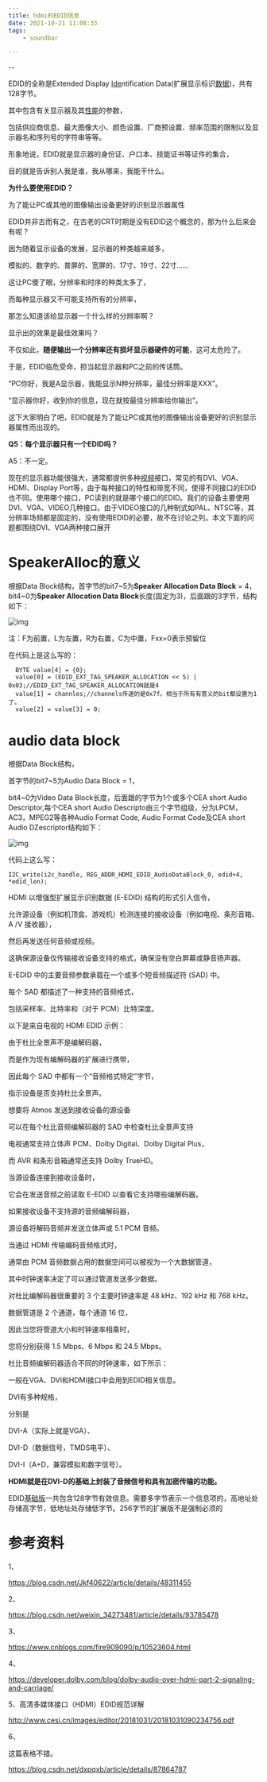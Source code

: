 ```yaml
---
title: hdmi的EDID信息
date: 2021-10-21 11:08:33
tags:
	- soundbar

---
```


--

EDID的全称是Extended Display [Ide](http://www.haogongju.net/tag/IDE)ntification Data(扩展显示标识[数据](http://www.haogongju.net/tag/数据))，共有128字节。

其中包含有关显示器及其[性能](http://www.haogongju.net/tag/性能)的参数，

包括供应商信息、最大图像大小、颜色设置、厂商预设置、频率范围的限制以及显示器名和序列号的字符串等等。

形象地说，EDID就是显示器的身份证、户口本、技能证书等证件的集合，

目的就是告诉别人我是谁，我从哪来，我能干什么。



**为什么要使用EDID？**

为了能让PC或其他的图像输出设备更好的识别显示器属性

EDID并非古而有之，在古老的CRT时期是没有EDID这个概念的，那为什么后来会有呢？

因为随着显示设备的发展，显示器的种类越来越多，

模拟的、数字的、普屏的、宽屏的、17寸、19寸、22寸……

这让PC傻了眼，分辨率和时序的种类太多了，

而每种显示器又不可能支持所有的分辨率，

那怎么知道该给显示器一个什么样的分辨率啊？

显示出的效果是最佳效果吗？

不仅如此，**随便输出一个分辨率还有损坏显示器硬件的可能**，这可太危险了。

于是，EDID临危受命，担当起显示器和PC之前的传话筒。

“PC你好，我是A显示器，我能显示N种分辨率，最佳分辨率是XXX”。

“显示器你好，收到你的信息，现在就按最佳分辨率给你输出”。

这下大家明白了吧，EDID就是为了能让PC或其他的图像输出设备更好的识别显示器属性而出现的。



**Q5：每个显示器只有一个EDID吗？**

A5：不一定。

现在的显示器功能很强大，通常都提供多种[视频](http://www.haogongju.net/tag/视频)接口，常见的有DVI、VGA、HDMI、Display Port等，由于每种接口的特性和带宽不同，使得不同接口的EDID也不同。使用哪个接口，PC读到的就是哪个接口的EDID。我们的设备主要使用DVI、VGA、VIDEO几种接口。由于VIDEO接口的几种制式如PAL、NTSC等，其分辨率场频都是固定的，没有使用EDID的必要，故不在讨论之列。本文下面的问题都围绕DVI、VGA两种接口展开



# SpeakerAlloc的意义

根据Data Block结构，首字节的bit7~5为**Speaker Allocation Data Block** = 4，bit4~0为**Speaker Allocation Data Block**长度(固定为3)，后面跟的3字节，结构如下：

 ![img](../images/playopenwrt_pic/1288047-20180705102624339-1655499531.png)

注：F为前置，L为左置，R为右置，C为中置，Fxx=0表示预留位

在代码上是这么写的：

```
  BYTE value[4] = {0};
  value[0] = (EDID_EXT_TAG_SPEAKER_ALLOCATION << 5) | 0x03;//EDID_EXT_TAG_SPEAKER_ALLOCATION就是4 
  value[1] = channles;//channels传递的是0x7f。相当于所有有意义的bit都设置为1了。
  value[2] = value[3] = 0;
```



# audio data block

根据Data Block结构，

首字节的bit7~5为Audio Data Block = 1，

bit4~0为Video Data Block长度，后面跟的字节为1个或多个CEA short Audio Descriptor,每个CEA short Audio Descripto由三个字节组级，分为LPCM，AC3，MPEG2等各种Audio Format Code,  Audio Format Code及CEA short Audio DZescriptor结构如下：

![img](../images/playopenwrt_pic/1288047-20180705102547547-2145846685.png)

代码上这么写：

```
I2C_write(i2c_handle, REG_ADDR_HDMI_EDID_AudioDataBlock_0, edid+4, *edid_len);
```





HDMI 以增强型扩展显示识别数据 (E-EDID) 结构的形式引入信令，

允许源设备（例如机顶盒、游戏机）检测连接的接收设备（例如电视、条形音箱、A /V 接收器），

然后再发送任何音频或视频。

这确保源设备仅传输接收设备支持的格式，确保没有空白屏幕或静音扬声器。 

E-EDID 中的主要音频参数承载在一个或多个短音频描述符 (SAD) 中。

每个 SAD 都描述了一种支持的音频格式，

包括采样率、比特率和（对于 PCM）比特深度。

以下是来自电视的 HDMI EDID 示例：



由于杜比全景声不是编解码器，

而是作为现有编解码器的扩展进行携带，

因此每个 SAD 中都有一个“音频格式特定”字节，

指示设备是否支持杜比全景声。

想要将 Atmos 发送到接收设备的源设备

可以在每个杜比音频编解码器的 SAD 中检查杜比全景声支持



电视通常支持立体声 PCM、Dolby Digital、Dolby Digital Plus，

而 AVR 和条形音箱通常还支持 Dolby TrueHD。

当源设备连接到接收设备时，

它会在发送音频之前读取 E-EDID 以查看它支持哪些编解码器。

如果接收设备不支持源的音频编解码器，

源设备将解码音频并发送立体声或 5.1 PCM 音频。



当通过 HDMI 传输编码音频格式时，

通常由 PCM 音频数据占用的数据空间可以被视为一个大数据管道，

其中时钟速率决定了可以通过管道发送多少数据。

对杜比编解码器很重要的 3 个主要时钟速率是 48 kHz、192 kHz 和 768 kHz。

数据管道是 2 个通道，每个通道 16 位，

因此当您将管道大小和时钟速率相乘时，

您将分别获得 1.5 Mbps、6 Mbps 和 24.5 Mbps。

杜比音频编解码器适合不同的时钟速率，如下所示：



 一般在VGA、DVI和HDMI接口中会用到EDID相关信息。

DVI有多种规格，

分别是

DVI-A（实际上就是VGA）、

DVI-D（数据信号，TMDS电平）、

DVI-I（A+D，兼容模拟和数字信号）。

**HDMI就是在DVI-D的基础上封装了音频信号和具有加密传输的功能。**

EDID[基础版](https://www.baidu.com/s?wd=基础版&tn=24004469_oem_dg&rsv_dl=gh_pl_sl_csd)一共包含128字节有效信息。需要多字节表示一个信息项的，高地址处存储高字节，低地址处存储低字节。256字节的扩展版不是强制必须的

# 参考资料

1、

https://blog.csdn.net/Jkf40622/article/details/48311455

2、

https://blog.csdn.net/weixin_34273481/article/details/93785478

3、

https://www.cnblogs.com/fire909090/p/10523604.html

4、

https://developer.dolby.com/blog/dolby-audio-over-hdmi-part-2-signaling-and-carriage/

5、高清多媒体接口（HDMI）EDID规范详解

http://www.cesi.cn/images/editor/20181031/20181031090234756.pdf

6、

这篇表格不错。

https://blog.csdn.net/dxpqxb/article/details/87864787